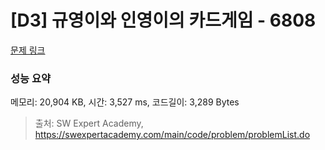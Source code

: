 # [D3] 규영이와 인영이의 카드게임 - 6808 

[문제 링크](https://swexpertacademy.com/main/code/problem/problemDetail.do?contestProbId=AWgv9va6HnkDFAW0) 

### 성능 요약

메모리: 20,904 KB, 시간: 3,527 ms, 코드길이: 3,289 Bytes



> 출처: SW Expert Academy, https://swexpertacademy.com/main/code/problem/problemList.do